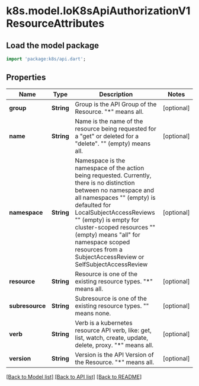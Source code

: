 # k8s.model.IoK8sApiAuthorizationV1ResourceAttributes

## Load the model package
```dart
import 'package:k8s/api.dart';
```

## Properties
Name | Type | Description | Notes
------------ | ------------- | ------------- | -------------
**group** | **String** | Group is the API Group of the Resource.  \"*\" means all. | [optional] 
**name** | **String** | Name is the name of the resource being requested for a \"get\" or deleted for a \"delete\". \"\" (empty) means all. | [optional] 
**namespace** | **String** | Namespace is the namespace of the action being requested.  Currently, there is no distinction between no namespace and all namespaces \"\" (empty) is defaulted for LocalSubjectAccessReviews \"\" (empty) is empty for cluster-scoped resources \"\" (empty) means \"all\" for namespace scoped resources from a SubjectAccessReview or SelfSubjectAccessReview | [optional] 
**resource** | **String** | Resource is one of the existing resource types.  \"*\" means all. | [optional] 
**subresource** | **String** | Subresource is one of the existing resource types.  \"\" means none. | [optional] 
**verb** | **String** | Verb is a kubernetes resource API verb, like: get, list, watch, create, update, delete, proxy.  \"*\" means all. | [optional] 
**version** | **String** | Version is the API Version of the Resource.  \"*\" means all. | [optional] 

[[Back to Model list]](../README.md#documentation-for-models) [[Back to API list]](../README.md#documentation-for-api-endpoints) [[Back to README]](../README.md)


